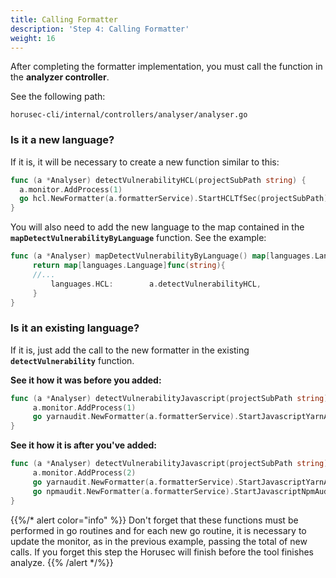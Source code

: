 ```yaml
---
title: Calling Formatter
description: 'Step 4: Calling Formatter'
weight: 16
---
```


After completing the formatter implementation, you must call the function in the **analyzer controller**. 

See the following path: 

`horusec-cli/internal/controllers/analyser/analyser.go`

### Is it a new language?

If it is, it will be necessary to create a new function similar to this:

```go
func (a *Analyser) detectVulnerabilityHCL(projectSubPath string) {
  a.monitor.AddProcess(1)
  go hcl.NewFormatter(a.formatterService).StartHCLTfSec(projectSubPath)
}
```

You will also need to add the new language to the map contained in the **`mapDetectVulnerabilityByLanguage`** function. See the example: 

```go
func (a *Analyser) mapDetectVulnerabilityByLanguage() map[languages.Language]func(string) {
	 return map[languages.Language]func(string){
     //...
	 	 languages.HCL:        a.detectVulnerabilityHCL,
	 }
}

```

### Is it an existing language?

If it is, just add the call to the new formatter in the existing **`detectVulnerability`** function.

**See it how it was before you added:**

```go
func (a *Analyser) detectVulnerabilityJavascript(projectSubPath string) {
	 a.monitor.AddProcess(1)
	 go yarnaudit.NewFormatter(a.formatterService).StartJavascriptYarnAudit(projectSubPath)
}

```

**See it how it is after you've added:**

```go
func (a *Analyser) detectVulnerabilityJavascript(projectSubPath string) {
	 a.monitor.AddProcess(2)
	 go yarnaudit.NewFormatter(a.formatterService).StartJavascriptYarnAudit(projectSubPath)
	 go npmaudit.NewFormatter(a.formatterService).StartJavascriptNpmAudit(projectSubPath)
}

```

{{%/* alert color="info" %}}
Don't forget that these functions must be performed in go routines and for each new go routine, it is necessary to update the monitor, as in the previous example, passing the total of new calls. If you forget this step the Horusec will finish before the tool finishes analyze.
{{% /alert */%}}